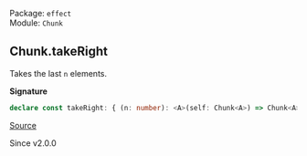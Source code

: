 Package: `effect`<br />
Module: `Chunk`<br />

## Chunk.takeRight

Takes the last `n` elements.

**Signature**

```ts
declare const takeRight: { (n: number): <A>(self: Chunk<A>) => Chunk<A>; <A>(self: Chunk<A>, n: number): Chunk<A>; }
```

[Source](https://github.com/Effect-TS/effect/tree/main/packages/effect/src/Chunk.ts#L1131)

Since v2.0.0